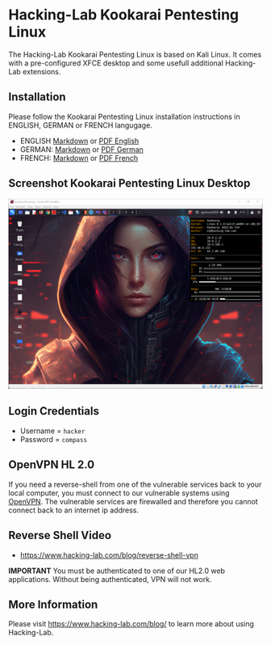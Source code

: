# Hacking-Lab Kookarai Pentesting Linux
The Hacking-Lab Kookarai Pentesting Linux is based on Kali Linux. It comes with a pre-configured XFCE desktop and some usefull additional Hacking-Lab extensions. 

## Installation
Please follow the Kookarai Pentesting Linux installation instructions in ENGLISH, GERMAN or FRENCH langugage. 

* ENGLISH [Markdown](./guides/install-kookarai-en.md) or [PDF English](./guides/install-kookarai-en.pdf)
* GERMAN: [Markdown](./guides/install-kookarai-de.md) or [PDF German](./guides/install-kookarai-de.pdf) 
* FRENCH: [Markdown](./guides/install-kookarai-fr.md) or [PDF French](./guides/install-kookarai-fr.pdf)


## Screenshot Kookarai Pentesting Linux Desktop
![Boot](./img/kookarai.png)

## Login Credentials
* Username = `hacker`
* Password = `compass`



## OpenVPN HL 2.0
If you need a reverse-shell from one of the vulnerable services back to your local computer, you must connect to our vulnerable systems using [OpenVPN](https://github.com/Hacking-Lab/hl2-openvpn-ost.ch). The vulnerable services are firewalled and therefore you cannot connect back to an internet ip address. 

## Reverse Shell Video
* https://www.hacking-lab.com/blog/reverse-shell-vpn

**IMPORTANT** You must be authenticated to one of our HL2.0 web applications. Without being authenticated, VPN will not work. 

## More Information
Please visit https://www.hacking-lab.com/blog/ to learn more about using Hacking-Lab. 




